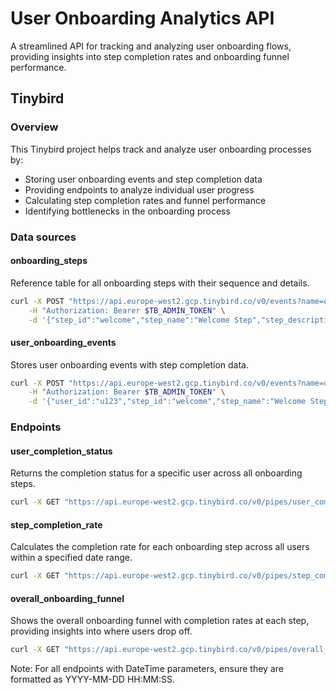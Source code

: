 # User Onboarding Analytics API

A streamlined API for tracking and analyzing user onboarding flows, providing insights into step completion rates and onboarding funnel performance.

## Tinybird

### Overview

This Tinybird project helps track and analyze user onboarding processes by:
- Storing user onboarding events and step completion data
- Providing endpoints to analyze individual user progress
- Calculating step completion rates and funnel performance
- Identifying bottlenecks in the onboarding process

### Data sources

#### onboarding_steps

Reference table for all onboarding steps with their sequence and details.

```bash
curl -X POST "https://api.europe-west2.gcp.tinybird.co/v0/events?name=onboarding_steps" \
    -H "Authorization: Bearer $TB_ADMIN_TOKEN" \
    -d '{"step_id":"welcome","step_name":"Welcome Step","step_description":"Introduction to the platform","step_order":1,"is_required":1}'
```

#### user_onboarding_events

Stores user onboarding events with step completion data.

```bash
curl -X POST "https://api.europe-west2.gcp.tinybird.co/v0/events?name=user_onboarding_events" \
    -H "Authorization: Bearer $TB_ADMIN_TOKEN" \
    -d '{"user_id":"u123","step_id":"welcome","step_name":"Welcome Step","completed":1,"timestamp":"2023-09-01 14:30:00"}'
```

### Endpoints

#### user_completion_status

Returns the completion status for a specific user across all onboarding steps.

```bash
curl -X GET "https://api.europe-west2.gcp.tinybird.co/v0/pipes/user_completion_status.json?user_id=u123&token=$TB_ADMIN_TOKEN"
```

#### step_completion_rate

Calculates the completion rate for each onboarding step across all users within a specified date range.

```bash
curl -X GET "https://api.europe-west2.gcp.tinybird.co/v0/pipes/step_completion_rate.json?start_date=2023-01-01%2000:00:00&end_date=2023-12-31%2023:59:59&token=$TB_ADMIN_TOKEN"
```

#### overall_onboarding_funnel

Shows the overall onboarding funnel with completion rates at each step, providing insights into where users drop off.

```bash
curl -X GET "https://api.europe-west2.gcp.tinybird.co/v0/pipes/overall_onboarding_funnel.json?start_date=2023-01-01%2000:00:00&end_date=2023-12-31%2023:59:59&token=$TB_ADMIN_TOKEN"
```

Note: For all endpoints with DateTime parameters, ensure they are formatted as YYYY-MM-DD HH:MM:SS.
